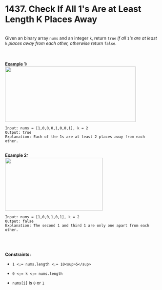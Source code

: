 # 1437. Check If All 1's Are at Least Length K Places Away

<br />Given an binary array `nums` and an integer `k`, return `true`<em> if all </em>`1`<em>'s are at least </em>`k`<em> places away from each other, otherwise return </em>`false`.<br />
<br /> <br />
<br />**Example 1:**<br />
<img alt="" src="https://assets.leetcode.com/uploads/2020/04/15/sample_1_1791.png" style="width:428px;height:181px"/>
```
Input: nums = [1,0,0,0,1,0,0,1], k = 2
Output: true
Explanation: Each of the 1s are at least 2 places away from each other.
```
<br />**Example 2:**<br />
<img alt="" src="https://assets.leetcode.com/uploads/2020/04/15/sample_2_1791.png" style="width:320px;height:173px"/>
```
Input: nums = [1,0,0,1,0,1], k = 2
Output: false
Explanation: The second 1 and third 1 are only one apart from each other.
```
<br /> <br />
<br />**Constraints:**<br />

* `1 <;= nums.length <;= 10<sup>5</sup>`

* `0 <;= k <;= nums.length`

* `nums[i]` is `0` or `1`